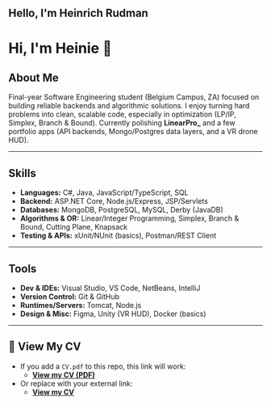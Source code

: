## Hello, I'm Heinrich Rudman 

<!--
**LiveInFaith/LiveInFaith** is a ✨ _special_ ✨ repository because its `README.md` (this file) appears on your GitHub profile.

Here are some ideas to get you started:

- 🔭 I’m currently working on ...
- 🌱 I’m currently learning ...
- 👯 I’m looking to collaborate on ...
- 🤔 I’m looking for help with ...
- 💬 Ask me about ...
- 📫 How to reach me: ...
- 😄 Pronouns: ...
- ⚡ Fun fact: ...
-->

# Hi, I'm Heinie 👋

## About Me
Final-year Software Engineering student (Belgium Campus, ZA) focused on building reliable backends and algorithmic solutions. 
I enjoy turning hard problems into clean, scalable code, especially in optimization (LP/IP, Simplex, Branch & Bound). 
Currently polishing **LinearPro_** and a few portfolio apps (API backends, Mongo/Postgres data layers, and a VR drone HUD).

---

## Skills
- **Languages:** C#, Java, JavaScript/TypeScript, SQL
- **Backend:** ASP.NET Core, Node.js/Express, JSP/Servlets
- **Databases:** MongoDB, PostgreSQL, MySQL, Derby (JavaDB)
- **Algorithms & OR:** Linear/Integer Programming, Simplex, Branch & Bound, Cutting Plane, Knapsack
- **Testing & APIs:** xUnit/NUnit (basics), Postman/REST Client

---

## Tools
- **Dev & IDEs:** Visual Studio, VS Code, NetBeans, IntelliJ
- **Version Control:** Git & GitHub
- **Runtimes/Servers:** Tomcat, Node.js
- **Design & Misc:** Figma, Unity (VR HUD), Docker (basics)

---

## 📄 View My CV
- If you add a `CV.pdf` to this repo, this link will work:
  - **[View my CV (PDF)](./CV.pdf)**
- Or replace with your external link:
  - **[View my CV](https://your-link-here)**

